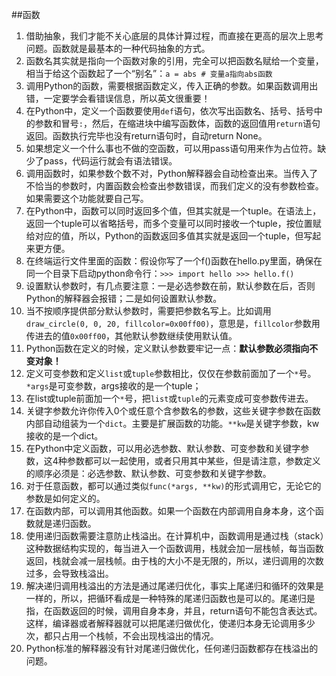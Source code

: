 ##函数

1. 借助抽象，我们才能不关心底层的具体计算过程，而直接在更高的层次上思考问题。函数就是最基本的一种代码抽象的方式。
2. 函数名其实就是指向一个函数对象的引用，完全可以把函数名赋给一个变量，相当于给这个函数起了一个“别名”：```a = abs # 变量a指向abs函数```
3. 调用Python的函数，需要根据函数定义，传入正确的参数。如果函数调用出错，一定要学会看错误信息，所以英文很重要！
4. 在Python中，定义一个函数要使用`def`语句，依次写出函数名、括号、括号中的参数和冒号`:`，然后，在缩进块中编写函数体，函数的返回值用`return`语句返回。函数执行完毕也没有return语句时，自动return None。
5. 如果想定义一个什么事也不做的空函数，可以用pass语句用来作为占位符。缺少了pass，代码运行就会有语法错误。
6. 调用函数时，如果参数个数不对，Python解释器会自动检查出来。当传入了不恰当的参数时，内置函数会检查出参数错误，而我们定义的没有参数检查。如果需要这个功能就要自己写。
7. 在Python中，函数可以同时返回多个值，但其实就是一个tuple。在语法上，返回一个tuple可以省略括号，而多个变量可以同时接收一个tuple，按位置赋给对应的值，所以，Python的函数返回多值其实就是返回一个tuple，但写起来更方便。
8. 在终端运行文件里面的函数：假设你写了一个f()函数在hello.py里面，确保在同一个目录下启动python命令行：```>>> import hello >>> hello.f()```
8. 设置默认参数时，有几点要注意：一是必选参数在前，默认参数在后，否则Python的解释器会报错；二是如何设置默认参数。
9. 当不按顺序提供部分默认参数时，需要把参数名写上。比如调用`draw_circle(0, 0, 20, fillcolor=0x00ff00)`，意思是，`fillcolor`参数用传进去的值`0x00ff00`，其他默认参数继续使用默认值。
10. Python函数在定义的时候，定义默认参数要牢记一点：**默认参数必须指向不变对象！**
11. 定义可变参数和定义`list`或`tuple`参数相比，仅仅在参数前面加了一个`*`号。`*args`是可变参数，args接收的是一个tuple；
12. 在list或tuple前面加一个`*`号，把`list`或`tuple`的元素变成可变参数传进去。
13. 关键字参数允许你传入0个或任意个含参数名的参数，这些关键字参数在函数内部自动组装为一个`dict`。主要是扩展函数的功能。`**kw`是关键字参数，kw接收的是一个dict。
14. 在Python中定义函数，可以用必选参数、默认参数、可变参数和关键字参数，这4种参数都可以一起使用，或者只用其中某些，但是请注意，参数定义的顺序必须是：必选参数、默认参数、可变参数和关键字参数。
15. 对于任意函数，都可以通过类似`func(*args, **kw)`的形式调用它，无论它的参数是如何定义的。
16. 在函数内部，可以调用其他函数。如果一个函数在内部调用自身本身，这个函数就是递归函数。
17. 使用递归函数需要注意防止栈溢出。在计算机中，函数调用是通过栈（stack）这种数据结构实现的，每当进入一个函数调用，栈就会加一层栈帧，每当函数返回，栈就会减一层栈帧。由于栈的大小不是无限的，所以，递归调用的次数过多，会导致栈溢出。
18. 解决递归调用栈溢出的方法是通过尾递归优化，事实上尾递归和循环的效果是一样的，所以，把循环看成是一种特殊的尾递归函数也是可以的。尾递归是指，在函数返回的时候，调用自身本身，并且，return语句不能包含表达式。这样，编译器或者解释器就可以把尾递归做优化，使递归本身无论调用多少次，都只占用一个栈帧，不会出现栈溢出的情况。
19. Python标准的解释器没有针对尾递归做优化，任何递归函数都存在栈溢出的问题。